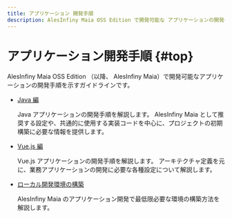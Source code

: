 ```yaml
---
title: アプリケーション 開発手順
description: AlesInfiny Maia OSS Edition で開発可能な アプリケーションの開発手順を示すガイドラインです。
---
```


# アプリケーション開発手順 {#top}

AlesInfiny Maia OSS Edition （以降、 AlesInfiny Maia）で開発可能なアプリケーションの開発手順を示すガイドラインです。

- [Java 編](java/index.md)

    Java アプリケーションの開発手順を解説します。
    AlesInfiny Maia として推奨する設定や、共通的に使用する実装コードを中心に、プロジェクトの初期構築に必要な情報を提供します。

- [Vue.js 編](./vue-js/index.md)

    Vue.js アプリケーションの開発手順を解説します。
    アーキテクチャ定義を元に、業務アプリケーションの開発に必要な各種設定について解説します。

- [ローカル開発環境の構築](local-environment/index.md)

    AlesInfiny Maia のアプリケーション開発で最低限必要な環境の構築方法を解説します。
